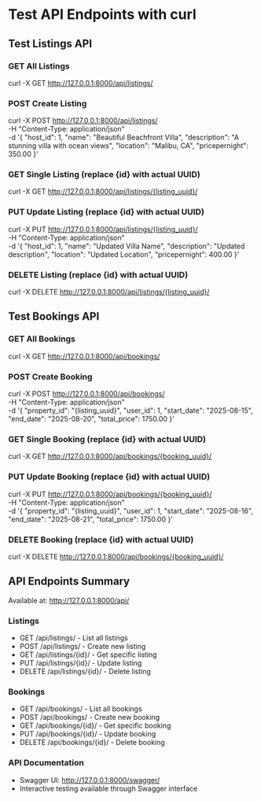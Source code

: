 # Test API Endpoints with curl

## Test Listings API

### GET All Listings
curl -X GET http://127.0.0.1:8000/api/listings/

### POST Create Listing
curl -X POST http://127.0.0.1:8000/api/listings/ \
  -H "Content-Type: application/json" \
  -d '{
    "host_id": 1,
    "name": "Beautiful Beachfront Villa",
    "description": "A stunning villa with ocean views",
    "location": "Malibu, CA",
    "pricepernight": 350.00
  }'

### GET Single Listing (replace {id} with actual UUID)
curl -X GET http://127.0.0.1:8000/api/listings/{listing_uuid}/

### PUT Update Listing (replace {id} with actual UUID)
curl -X PUT http://127.0.0.1:8000/api/listings/{listing_uuid}/ \
  -H "Content-Type: application/json" \
  -d '{
    "host_id": 1,
    "name": "Updated Villa Name",
    "description": "Updated description",
    "location": "Updated Location",
    "pricepernight": 400.00
  }'

### DELETE Listing (replace {id} with actual UUID)
curl -X DELETE http://127.0.0.1:8000/api/listings/{listing_uuid}/

## Test Bookings API

### GET All Bookings
curl -X GET http://127.0.0.1:8000/api/bookings/

### POST Create Booking
curl -X POST http://127.0.0.1:8000/api/bookings/ \
  -H "Content-Type: application/json" \
  -d '{
    "property_id": "{listing_uuid}",
    "user_id": 1,
    "start_date": "2025-08-15",
    "end_date": "2025-08-20",
    "total_price": 1750.00
  }'

### GET Single Booking (replace {id} with actual UUID)
curl -X GET http://127.0.0.1:8000/api/bookings/{booking_uuid}/

### PUT Update Booking (replace {id} with actual UUID)
curl -X PUT http://127.0.0.1:8000/api/bookings/{booking_uuid}/ \
  -H "Content-Type: application/json" \
  -d '{
    "property_id": "{listing_uuid}",
    "user_id": 1,
    "start_date": "2025-08-16",
    "end_date": "2025-08-21",
    "total_price": 1750.00
  }'

### DELETE Booking (replace {id} with actual UUID)
curl -X DELETE http://127.0.0.1:8000/api/bookings/{booking_uuid}/

## API Endpoints Summary

Available at: http://127.0.0.1:8000/api/

### Listings
- GET /api/listings/ - List all listings
- POST /api/listings/ - Create new listing
- GET /api/listings/{id}/ - Get specific listing
- PUT /api/listings/{id}/ - Update listing
- DELETE /api/listings/{id}/ - Delete listing

### Bookings
- GET /api/bookings/ - List all bookings
- POST /api/bookings/ - Create new booking
- GET /api/bookings/{id}/ - Get specific booking
- PUT /api/bookings/{id}/ - Update booking
- DELETE /api/bookings/{id}/ - Delete booking

### API Documentation
- Swagger UI: http://127.0.0.1:8000/swagger/
- Interactive testing available through Swagger interface

